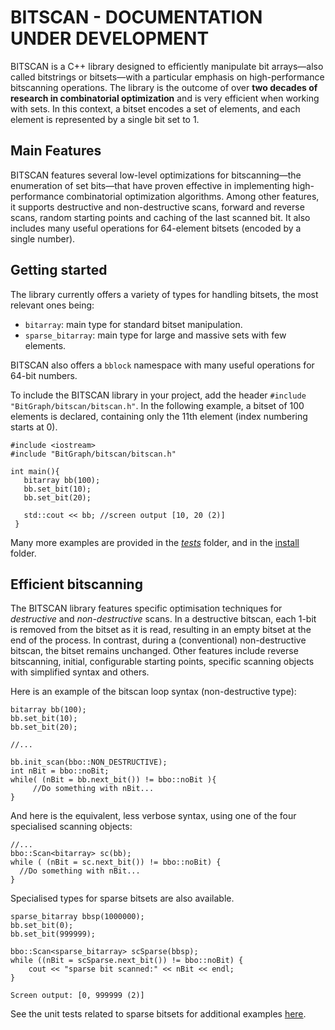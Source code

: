 BITSCAN  - DOCUMENTATION UNDER DEVELOPMENT
===================
BITSCAN is a C++ library designed to efficiently manipulate bit arrays—also called bitstrings or bitsets—with a particular emphasis on high-performance bitscanning operations. The library is the outcome of over **two decades of research in combinatorial optimization** and is very efficient when working with sets. In this context, a bitset encodes a set of elements, and each element is represented by a single bit set to 1.

Main Features
-------------------------------
BITSCAN features several low-level optimizations for bitscanning—the enumeration of set bits—that have proven effective in implementing high-performance combinatorial optimization algorithms. Among other features, it supports destructive and non-destructive scans, forward and reverse scans, random starting points and caching of the last scanned bit. It also includes many useful operations for 64-element bitsets (encoded by a single number).

Getting started
-------------------------------
The library currently offers a variety of types for handling bitsets, the most relevant ones being:

- `bitarray`: main type for standard bitset manipulation. 
- `sparse_bitarray`: main type for large and massive sets with few elements.

BITSCAN also offers a `bblock` namespace with many useful operations for 64-bit numbers.

To include the BITSCAN library in your project, add the header `#include "BitGraph/bitscan/bitscan.h"`. In the following example, a bitset of 100 elements is declared, containing only the 11th element (index numbering starts at 0). 

``` plaintext
#include <iostream>
#include "BitGraph/bitscan/bitscan.h"

int main(){
   bitarray bb(100);
   bb.set_bit(10);
   bb.set_bit(20);	

   std::cout << bb;	//screen output [10, 20 (2)]
 }
```   
Many more examples are provided in the *[tests](https://github.com/psanse/BitGraph/tree/master/src/bitscan/tests)* folder, and in the [install](https://github.com/psanse/BitGraph/tree/master/install/src) folder. 

Efficient bitscanning
-------------------------------

The BITSCAN library features specific optimisation techniques for *destructive* and *non-destructive* scans. In a destructive bitscan, each 1-bit is removed from the bitset as it is read, resulting in an empty bitset at the end of the process. In contrast, during a (conventional) non-destructive bitscan, the bitset remains unchanged. Other features include reverse bitscanning, initial, configurable starting points, specific scanning objects with simplified syntax and others.  

Here is an example of the bitscan loop syntax (non-destructive type):

``` plaintext
bitarray bb(100);
bb.set_bit(10);
bb.set_bit(20);

//...

bb.init_scan(bbo::NON_DESTRUCTIVE);
int nBit = bbo::noBit;
while( (nBit = bb.next_bit()) != bbo::noBit ){
     //Do something with nBit...
}
```
And here is the equivalent, less verbose syntax, using one of the four specialised scanning objects:

``` plaintext
//...
bbo::Scan<bitarray> sc(bb);
while ( (nBit = sc.next_bit()) != bbo::noBit) {
  //Do something with nBit...
}
```
Specialised types for sparse bitsets are also available.

``` plaintext
sparse_bitarray bbsp(1000000);
bb.set_bit(0);
bb.set_bit(999999);

bbo::Scan<sparse_bitarray> scSparse(bbsp);
while ((nBit = scSparse.next_bit()) != bbo::noBit) {
	cout << "sparse bit scanned:" << nBit << endl;
}

Screen output: [0, 999999 (2)]
```  
See the unit tests related to sparse bitsets for additional examples [here](https://github.com/psanse/BitGraph/blob/master/src/bitscan/tests/test_bitset_sparse.cpp).
